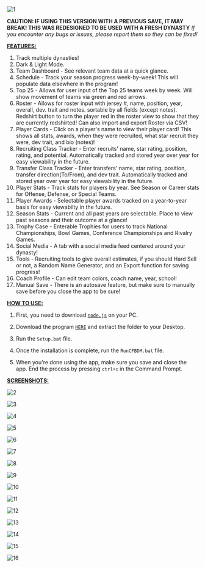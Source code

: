![1](https://github.com/user-attachments/assets/34e95f17-6543-48d2-aa4f-fb4d23a8590c)

**CAUTION: IF USING THIS VERSION WITH A PREVIOUS SAVE, IT MAY BREAK!  THIS WAS REDESIGNED TO BE USED WITH A FRESH DYNASTY**
*If you encounter any bugs or issues, please report them so they can be fixed!*

<ins>**FEATURES:**</ins>

1. Track multiple dynasties!
2. Dark & Light Mode.
3. Team Dashboard - See relevant team data at a quick glance.
4. Schedule - Track your season progress week-by-week!  This will populate data elsewhere in the program!
5. Top 25 - Allows for user input of the Top 25 teams week by week.  Will show movement of teams via green and red arrows. 
6. Roster - Allows for roster input with jersey #, name, position, year, overall, dev. trait and notes. sortable by all fields (except notes). Redshirt button to turn the player red in the roster view to show that they are currently redshirted! Can also import and export Roster via CSV!
7. Player Cards - Click on a player's name to view their player card!  This shows all stats, awards, when they were recruited, what star recruit they were, dev trait, and bio (notes)!
8. Recruiting Class Tracker - Enter recruits' name, star rating, position, rating, and potential. Automatically tracked and stored year over year for easy viewability in the future.
9. Transfer Class Tracker - Enter transfers' name, star rating, position, transfer direction(To/From), and dev trait. Automatically tracked and stored year over year for easy viewability in the future.
10. Player Stats - Track stats for players by year.  See Season or Career stats for Offense, Defense, or Special Teams.  
11. Player Awards - Selectable player awards tracked on a year-to-year basis for easy viewabilty in the future.
12. Season Stats - Current and all past years are selectable. Place to view past seasons and their outcome at a glance!
14. Trophy Case - Enterable Trophies for users to track National Championships, Bowl Games, Conference Championships and Rivalry Games.
15. Social Media - A tab with a social media feed centered around your dynasty!
16. Tools - Recruiting tools to give overall estimates, if you should Hard Sell or not, a Random Name Generator, and an Export function for saving progress!
17. Coach Profile - Can edit team colors, coach name, year, school!
18. Manual Save - There is an autosave feature, but make sure to manually save before you close the app to be sure!

<ins>**HOW TO USE:**</ins><br>

1. First, you need to download [`node.js`](https://nodejs.org/en/download/package-manager/current) on your PC. 

2. Download the program [`HERE`](https://github.com/kn1meR/CFB-Dynasty-Manager/releases/download/CFB26/CFB-Dynasty-Manager-v2026.zip) and extract the folder to your Desktop.

3. Run the `Setup.bat` file.

4. Once the installation is complete, run the `RunCFBDM.bat` file.

5. When you're done using the app, make sure you save and close the app. End the process by pressing `ctrl+c` in the Command Prompt.



<ins>**SCREENSHOTS:**</ins>

![2](https://github.com/user-attachments/assets/bb267b5a-e959-477a-a361-cff78f0b5123)

![3](https://github.com/user-attachments/assets/7699d911-7a6c-4055-a9f4-867a384758f8)

![4](https://github.com/user-attachments/assets/7058e47e-656d-45d9-ab84-78a3f4a30134)

![5](https://github.com/user-attachments/assets/ac7f5fab-0ea4-42f3-bee7-dacb09d16895)

![6](https://github.com/user-attachments/assets/263112cc-a8e7-4192-803b-6ecb7ea007d9)

![7](https://github.com/user-attachments/assets/87dbaf9b-ab2e-4591-b41e-897b4d9a8903)

![8](https://github.com/user-attachments/assets/75abbf05-cd12-4273-905d-f3870e0f4e9b)

![9](https://github.com/user-attachments/assets/05d865af-40c2-49a4-a313-ad075bc65d61)

![10](https://github.com/user-attachments/assets/41d1ab80-4bc8-4528-9e86-0640fa7079a3)

![11](https://github.com/user-attachments/assets/d65796e0-fb94-4e40-85db-b0d783e71acb)

![12](https://github.com/user-attachments/assets/63812ee0-c15c-48d0-8682-cb471d13c4bb)

![13](https://github.com/user-attachments/assets/55dd78ae-f396-465a-8145-ef18558cad38)

![14](https://github.com/user-attachments/assets/31606d9d-0b6d-420d-9027-84ac213d9ce1)

![15](https://github.com/user-attachments/assets/e9f37d1e-12a7-44af-99ce-185423bc9b4a)

![16](https://github.com/user-attachments/assets/21205595-209f-4fdd-ae1b-69f7f77c4815)











